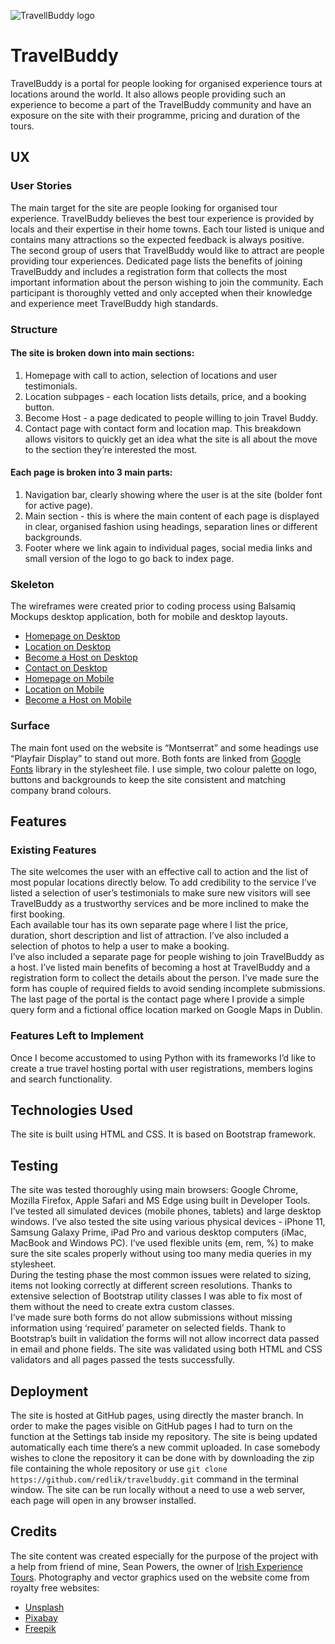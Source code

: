 ![TravellBuddy logo](https://github.com/redlik/travelbuddy/blob/master/assets/images/tb_logo_flat.svg "Travel Buddy logo")
# TravelBuddy
TravelBuddy is a portal for people looking for organised experience tours at locations around the world. It also allows people providing such an experience to become a part of the TravelBuddy community and have an exposure on the site with their programme, pricing and duration of the tours.
## UX
### User Stories
The main target for the site are people looking for organised tour experience. TravelBuddy believes the best tour experience is provided by locals and their expertise in their home towns. Each tour listed is unique and contains many attractions so the expected feedback is always positive.  
The second group of users that TravelBuddy would like to attract are people providing tour experiences. Dedicated page lists the benefits of joining TravelBuddy and includes a registration form that collects the most important information about the person wishing to join the community. Each participant is thoroughly vetted and only accepted when their knowledge and experience meet TravelBuddy high standards.
### Structure
#### The site is broken down into main sections: 
1. Homepage with call to action, selection of locations and user testimonials.
2. Location subpages - each location lists details, price, and a booking button.
3. Become Host - a page dedicated to people willing to join Travel Buddy.
4. Contact page with contact form and location map.
This breakdown allows visitors to quickly get an idea what the site is all about the move to the section they’re interested the most.
#### Each page is broken into 3 main parts: 
1. Navigation bar, clearly showing where the user is at the site (bolder font for active page).
2. Main section - this is where the main content of each page is displayed in clear, organised fashion using headings, separation lines or different backgrounds.
3. Footer where we link again to individual pages, social media links and small version of the logo to go back to index page.
### Skeleton
The wireframes were created prior to coding process using Balsamiq Mockups desktop application, both for mobile and desktop layouts.
- [Homepage on Desktop][1]
- [Location on Desktop][2]
- [Become a Host on Desktop][3]
- [Contact on Desktop][4]
- [Homepage on Mobile][5]
- [Location on Mobile][6]
- [Become a Host on Mobile][7]
### Surface
The main font used on the website is “Montserrat” and some headings use “Playfair Display” to stand out more. Both fonts are linked from [Google Fonts][8] library in the stylesheet file.
I use simple, two colour palette on logo, buttons and backgrounds to keep the site consistent and matching company brand colours.
## Features
### Existing Features
The site welcomes the user with an effective call to action and the list of most popular locations directly below. To add credibility to the service I’ve listed a selection of user’s testimonials to make sure new visitors will see TravelBuddy as a trustworthy services and be more inclined to make the first booking.  
Each available tour has its own separate page where I list the price, duration, short description and list of attraction. I’ve also included a selection of photos to help a user to make a booking.  
I’ve also included a separate page for people wishing to join TravelBuddy as a host. I’ve listed main benefits of becoming a host at TravelBuddy and a registration form to collect the details about the person. I’ve made sure the form has couple of required fields to avoid sending incomplete submissions.
The last page of the portal is the contact page where I provide a simple query form and a fictional office location marked on Google Maps in Dublin.
### Features Left to Implement
Once I become accustomed to using Python with its frameworks I’d like to create a true travel hosting portal with user registrations, members logins and search functionality. 
## Technologies Used
The site is built using HTML and CSS. It is based on Bootstrap framework.
## Testing
The site was tested thoroughly using main browsers: Google Chrome, Mozilla Firefox, Apple Safari and MS Edge using built in Developer Tools. I’ve tested all simulated devices (mobile phones, tablets) and large desktop windows. I’ve also tested the site using various physical devices - iPhone 11, Samsung Galaxy Prime, iPad Pro and various desktop computers (iMac, MacBook and Windows PC). I’ve used flexible units (em, rem, %) to make sure the site scales properly without using too many media queries in my stylesheet.  
During the testing phase the most common issues were related to sizing, items not looking correctly at different screen resolutions. Thanks to extensive selection of Bootstrap utility classes I was able to fix most of them without the need to create extra custom classes.  
I’ve made sure both forms do not allow submissions without missing information using ‘required’ parameter on selected fields. Thank to Bootstrap’s built in validation the forms will not allow incorrect data passed in email and phone fields.
The site was validated using both HTML and CSS validators and all pages passed the tests successfully.
## Deployment
The site is hosted at GitHub pages, using directly the master branch.  In order to make the pages visible on GitHub pages I had to turn on the function at the Settings tab inside my repository. The site is being updated automatically each time there’s a new commit uploaded. 
In case somebody wishes to clone the repository it can be done with by downloading the zip file containing the whole repository or use `git clone  https://github.com/redlik/travelbuddy.git` command in the terminal window. The site can be run locally without a need to use a web server, each page will open in any browser installed.
## Credits
The site content was created especially for the purpose of the project with a help from friend of mine, Sean Powers, the owner of [Irish Experience Tours][9].
Photography and vector graphics used on the website come from royalty free websites:
- [Unsplash][10]
- [Pixabay][11]
- [Freepik][12]

[1]:	wireframes/homepage-desktop.png
[2]:	wireframes/location-desktop.png
[3]:	wireframes/host-desktop.png
[4]:	wireframes/contact-desktop.png
[5]:	wireframes/homepage-mobile.png
[6]:	wireframes/location-mobile.png
[7]:	wireframes/host-mobile.png
[8]:	https://fonts.google.com
[9]:	https://irishexperiencetours.com
[10]:	https://unsplash.com
[11]:	https://pixabay.com/
[12]:	https://www.freepik.com/
